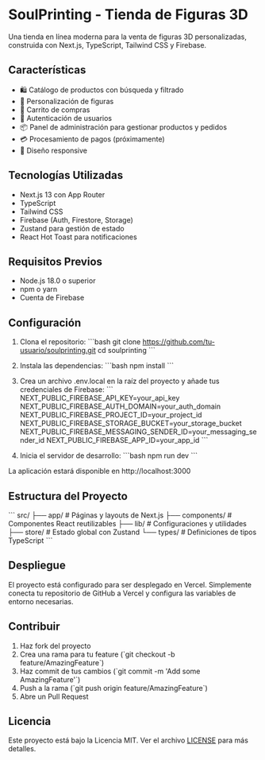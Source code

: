 # SoulPrinting - Tienda de Figuras 3D

Una tienda en línea moderna para la venta de figuras 3D personalizadas, construida con Next.js, TypeScript, Tailwind CSS y Firebase.

## Características

- 🛍️ Catálogo de productos con búsqueda y filtrado
- 🎨 Personalización de figuras
- 🛒 Carrito de compras
- 👤 Autenticación de usuarios
- 📦 Panel de administración para gestionar productos y pedidos
- 💳 Procesamiento de pagos (próximamente)
- 📱 Diseño responsive

## Tecnologías Utilizadas

- Next.js 13 con App Router
- TypeScript
- Tailwind CSS
- Firebase (Auth, Firestore, Storage)
- Zustand para gestión de estado
- React Hot Toast para notificaciones

## Requisitos Previos

- Node.js 18.0 o superior
- npm o yarn
- Cuenta de Firebase

## Configuración

1. Clona el repositorio:
\`\`\`bash
git clone https://github.com/tu-usuario/soulprinting.git
cd soulprinting
\`\`\`

2. Instala las dependencias:
\`\`\`bash
npm install
\`\`\`

3. Crea un archivo .env.local en la raíz del proyecto y añade tus credenciales de Firebase:
\`\`\`
NEXT_PUBLIC_FIREBASE_API_KEY=your_api_key
NEXT_PUBLIC_FIREBASE_AUTH_DOMAIN=your_auth_domain
NEXT_PUBLIC_FIREBASE_PROJECT_ID=your_project_id
NEXT_PUBLIC_FIREBASE_STORAGE_BUCKET=your_storage_bucket
NEXT_PUBLIC_FIREBASE_MESSAGING_SENDER_ID=your_messaging_sender_id
NEXT_PUBLIC_FIREBASE_APP_ID=your_app_id
\`\`\`

4. Inicia el servidor de desarrollo:
\`\`\`bash
npm run dev
\`\`\`

La aplicación estará disponible en http://localhost:3000

## Estructura del Proyecto

\`\`\`
src/
  ├── app/              # Páginas y layouts de Next.js
  ├── components/       # Componentes React reutilizables
  ├── lib/             # Configuraciones y utilidades
  ├── store/           # Estado global con Zustand
  └── types/           # Definiciones de tipos TypeScript
\`\`\`

## Despliegue

El proyecto está configurado para ser desplegado en Vercel. Simplemente conecta tu repositorio de GitHub a Vercel y configura las variables de entorno necesarias.

## Contribuir

1. Haz fork del proyecto
2. Crea una rama para tu feature (\`git checkout -b feature/AmazingFeature\`)
3. Haz commit de tus cambios (\`git commit -m 'Add some AmazingFeature'\`)
4. Push a la rama (\`git push origin feature/AmazingFeature\`)
5. Abre un Pull Request

## Licencia

Este proyecto está bajo la Licencia MIT. Ver el archivo [LICENSE](LICENSE) para más detalles. 